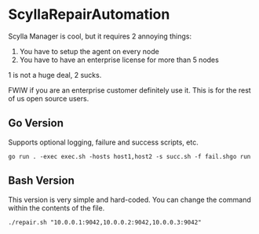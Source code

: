 # ScyllaRepairAutomation

Scylla Manager is cool, but it requires 2 annoying things:

1. You have to setup the agent on every node
2. You have to have an enterprise license for more than 5 nodes

1 is not a huge deal, 2 sucks.

FWIW if you are an enterprise customer definitely use it. This is for the rest of us open source users.

## Go Version

Supports optional logging, failure and success scripts, etc.

```
go run . -exec exec.sh -hosts host1,host2 -s succ.sh -f fail.shgo run
```

## Bash Version

This version is very simple and hard-coded. You can change the command within the contents of the file.

```
./repair.sh "10.0.0.1:9042,10.0.0.2:9042,10.0.0.3:9042"
```
